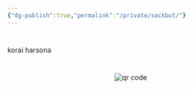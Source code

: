 ```yaml
---
{"dg-publish":true,"permalink":"/private/sackbut/"}
---
```


#

korai harsona



#
<p style="text-align: center;"><img src="https://chart.googleapis.com/chart?cht=qr&chl=https://notes.andrasdenes.com/sackbut&chs=180x180&choe=UTF-8&chld=L|2" alt="qr code"></p>

